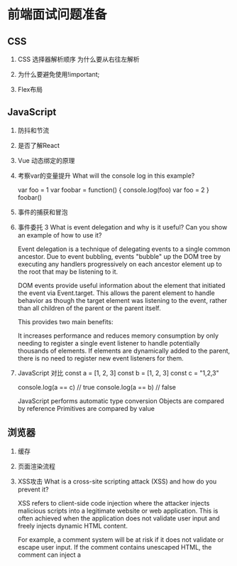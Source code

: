 # 前端面试问题准备

## CSS

1. CSS 选择器解析顺序
    为什么要从右往左解析

2. 为什么要避免使用!important;
3. Flex布局

## JavaScript

1. 防抖和节流
2. 是否了解React
3. Vue
    动态绑定的原理
4. 考察var的变量提升
    What will the console log in this example?

    var foo = 1
    var foobar = function() {
        console.log(foo)
        var foo = 2
    }
    foobar()
5. 事件的捕获和冒泡
6. 事件委托
    3 What is event delegation and why is it useful? Can you show an example of how to use it?

    Event delegation is a technique of delegating events to a single common ancestor. Due to event bubbling, events "bubble" up the DOM tree by executing any handlers progressively on each ancestor element up to the root that may be listening to it.

    DOM events provide useful information about the element that initiated the event via Event.target. This allows the parent element to handle behavior as though the target element was listening to the event, rather than all children of the parent or the parent itself.

    This provides two main benefits:

    It increases performance and reduces memory consumption by only needing to register a single event listener to handle potentially thousands of elements.
    If elements are dynamically added to the parent, there is no need to register new event listeners for them.
7. JavaScript 对比
    const a = [1, 2, 3]
    const b = [1, 2, 3]
    const c = "1,2,3"

    console.log(a == c) // true
    console.log(a == b) // false

    JavaScript performs automatic type conversion
    Objects are compared by reference
    Primitives are compared by value

## 浏览器

1. 缓存
2. 页面渲染流程
3. XSS攻击
    What is a cross-site scripting attack (XSS) and how do you prevent it?

    XSS refers to client-side code injection where the attacker injects malicious scripts into a legitimate website or web application. This is often achieved when the application does not validate user input and freely injects dynamic HTML content.

    For example, a comment system will be at risk if it does not validate or escape user input. If the comment contains unescaped HTML, the comment can inject a <script> tag into the website that other users will execute against their knowledge.

    The malicious script has access to cookies which are often used to store session tokens. If an attacker can obtain a user’s session cookie, they can impersonate the user.
    The script can arbitrarily manipulate the DOM of the page the script is executing in, allowing the attacker to insert pieces of content that appear to be a real part of the website.
    The script can use AJAX to send HTTP requests with arbitrary content to arbitrary destinations.

    On the client, using textContent instead of innerHTML prevents the browser from running the string through the HTML parser which would execute scripts in it.
    On the server, escaping HTML tags will prevent the browser from parsing the user input as actual HTML and therefore won't execute the script.

